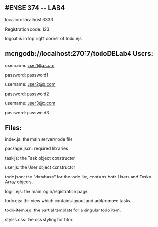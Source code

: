 #ENSE 374 -- LAB4
---

location: localhost:3333

Registration code: 123

logout is in top right corner of todo.ejs

mongodb://localhost:27017/todoDBLab4
Users:
---

username: user1@a.com

password: password1


username: user2@b.com

password: password2


username: user3@c.com

password: password3


Files:
---

index.js: the main server/node file

package.json: required libraries

task.js: the Task object constructor

user.js: the User object constructor

todo.json: the "database" for the todo list, contains both Users and Tasks Array objects.

login.ejs: the main login/registration page.

todo.ejs: the view which contains layout and add/remove tasks.

todo-item.ejs: the partial template for a singular todo item.


styles.css: the css styling for html
